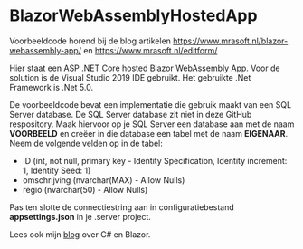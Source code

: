 # BlazorWebAssemblyHostedApp
Voorbeeldcode horend bij de blog artikelen https://www.mrasoft.nl/blazor-webassembly-app/ en https://www.mrasoft.nl/editform/

Hier staat een ASP .NET Core hosted Blazor WebAssembly App. Voor de solution is de Visual Studio 2019 IDE gebruikt. Het gebruikte .Net Framework is .Net 5.0.

De voorbeeldcode bevat een implementatie die gebruik maakt van een SQL Server database. De SQL Server database zit niet in deze GitHub respository. Maak hiervoor op je SQL Server een database aan met de naam **VOORBEELD** en creëer in die database een tabel met de naam **EIGENAAR**. Neem de volgende velden op in de tabel:
- ID (int, not null, primary key - Identity Specification, Identity increment: 1, Identity Seed: 1)
- omschrijving (nvarchar(MAX) - Allow Nulls)
- regio (nvarchar(50) - Allow Nulls)

Pas ten slotte de connectiestring aan in configuratiebestand **appsettings.json** in je .server project.

Lees ook mijn [blog](https://www.mrasoft.nl) over C# en Blazor.
